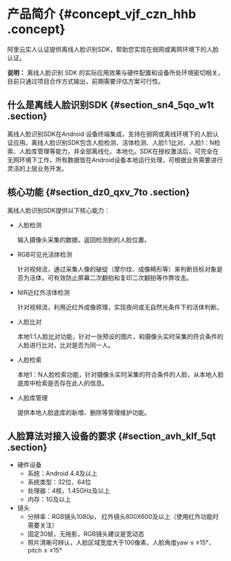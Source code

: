 # 产品简介 {#concept_vjf_czn_hhb .concept}

阿里云实人认证提供离线人脸识别SDK，帮助您实现在弱网或离网环境下的人脸认证。

**说明：** 离线人脸识别 SDK 的实际应用效果与硬件配置和设备所处环境密切相关，目前只通过项目合作方式输出，前期需要评估方案可行性。

## 什么是离线人脸识别SDK {#section_sn4_5qo_w1t .section}

离线人脸识别SDK在Android 设备终端集成，支持在弱网或离线环境下的人脸认证应用。离线人脸识别SDK包含人脸检测、活体检测、人脸1:1比对、人脸1：N检索、人脸库管理等能力，并全部离线化、本地化。SDK在授权激活后，可完全在无网环境下工作，所有数据皆在Android设备本地运行处理，可根据业务需要进行灵活的上层业务开发。

## 核心功能 {#section_dz0_qxv_7to .section}

离线人脸识别SDK提供以下核心能力：

-   人脸检测

    输入摄像头采集的数据，返回检测到的人脸位置。

-   RGB可见光活体检测

    针对视频流，通过采集人像的破绽（摩尔纹、成像畸形等）来判断目标对象是否为活体，可有效防止屏幕二次翻拍和复印二次翻拍等作弊攻击。

-   NIR近红外活体检测

    针对视频流，利用近红外成像原理，实现夜间或无自然光条件下的活体判断。

-   人脸比对

    本地1:1人脸比对功能，针对一张预设的图片，和摄像头实时采集的符合条件的人脸进行比对，比对是否为同一人。

-   人脸检索

    本地1：N人脸检索功能，针对摄像头实时采集的符合条件的人脸，从本地人脸底库中检索是否存在此人的信息。

-   人脸库管理

    提供本地人脸底库的新增、删除等管理维护功能。


## 人脸算法对接入设备的要求 {#section_avh_klf_5qt .section}

-   硬件设备
    -   系统：Android 4.4及以上
    -   系统类型：32位、64位
    -   处理器：4核，1.45GHz及以上
    -   内存：1G及以上
-   镜头
    -   分辨率：RGB镜头1080p， 红外镜头800X600及以上（使用红外功能时需要关注）
    -   固定30帧，无拖影，RGB镜头建议是宽动态
    -   照片清晰可辨认，人脸区域宽度大于100像素，人脸角度yaw ≤ ±15°， pitch ≤ ±15°


